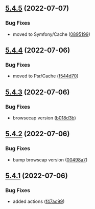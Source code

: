 ## [5.4.5](https://github.com/netbull/SecurityBundle/compare/v5.4.4...v5.4.5) (2022-07-07)


### Bug Fixes

* moved to Symfony/Cache ([0895199](https://github.com/netbull/SecurityBundle/commit/08951992cb3a5fad69513ea36c1c76ed33c433f1))

## [5.4.4](https://github.com/netbull/SecurityBundle/compare/v5.4.3...v5.4.4) (2022-07-06)


### Bug Fixes

* moved to Psr/Cache ([f544d70](https://github.com/netbull/SecurityBundle/commit/f544d704cc97a93d75568c5b165d26a08cbf6c92))

## [5.4.3](https://github.com/netbull/SecurityBundle/compare/v5.4.2...v5.4.3) (2022-07-06)


### Bug Fixes

* browsecap version ([b018d3b](https://github.com/netbull/SecurityBundle/commit/b018d3b0f375dda3caec39494c8bf127aaaa0b91))

## [5.4.2](https://github.com/netbull/SecurityBundle/compare/v5.4.1...v5.4.2) (2022-07-06)


### Bug Fixes

* bump browscap version ([00498a7](https://github.com/netbull/SecurityBundle/commit/00498a7b00309d69fce65c63e29586c8745204ce))

## [5.4.1](https://github.com/netbull/SecurityBundle/compare/v5.4.0...v5.4.1) (2022-07-06)


### Bug Fixes

* added actions ([f47ac99](https://github.com/netbull/SecurityBundle/commit/f47ac9955c896cf53faccb61f1bba6f45d7cea17))
